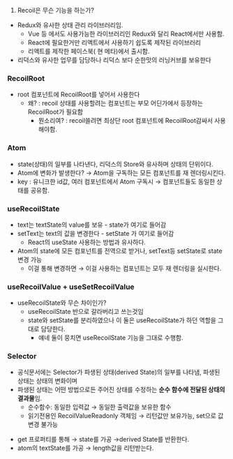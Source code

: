 1. Recoil은 무슨 기능을 하는가?

- Redux와 유사한 상태 관리 라이브러리임.
  - Vue 등 에서도 사용가능한 라이브러리인 Redux와 달리 React에서만 사용함.
  - React에 필요한거만 리액트에서 사용하기 쉽도록 제작된 라이브러리
  - 리액트를 제작한 페이스북( 현 메타)에서 출시함.
- 리덕스와 유사한 업무를 담당하나 리덕스 보다 순한맛의 러닝커브를 보유한다

### RecoilRoot

- root 컴포넌트에 RecoilRoot를 넣어서 사용한다
  - 왜? : recoil 상태를 사용할려는 컴포넌트는 부모 어딘가에서 등장하는 RecoilRoot가 필요함
    - 뭔소리여? : recoil쓸려면 최상단 root 컴포넌트에 RecoilRoot감싸서 사용해야함.

<!-- import React from 'react';
import {
  RecoilRoot,
  atom,
  selector,
  useRecoilState,
  useRecoilValue,
} from 'recoil';

function App() {
  return (
    <RecoilRoot>
      <CharacterCounter />
    </RecoilRoot>
  );
} -->

### Atom

- state(상태)의 일부를 나타낸다, 리덕스의 Store와 유사하며 상태의 단위이다.
- Atom에 변화가 발생한다? → Atom을 구독하는 모든 컴포넌트를 재 렌더링시킨다.
- key : 유니크한 id값, 여러 컴포넌트에서 Atom 구독시 → 컴포넌트들도 동일한 상태를 공유함.

<!-- const textState = atom({
  key: 'textState', // unique ID (다른 atoms/selectors 와 구분하기 위함)
  default: '', // default value (aka initial value), [] 등 저장되는 값 지정가능
}); -->

### useRecoilState

<!-- function CharacterCounter() {
  return (
    <div>
      <TextInput />
      <CharacterCount />
    </div>
  );
}

function TextInput() {
  const [text, setText] = useRecoilState(textState);

  const onChange = (event) => {
    setText(event.target.value);
  };

  return (
    <div>
      <input type="text" value={text} onChange={onChange} />
      <br />
      Echo: {text}
    </div>
  );
} -->

<!-- const [text, setText] = useRecoilState(textState) -->

- text는 textState의 value를 보유 - state가 여기로 들어감
- setText는 text의 값을 변경한다 - setState 가 여기로 들어감
  - React의 useState 사용하는 방법과 유사하다.
- Atom의 state에 모든 컴포넌트를 전역으로 받거나, setText등 setState로 state변경 가능
  - 이걸 통해 변경하면 → 이걸 사용하는 컴포넌트는 모두 재 렌더링을 실시한다.

### useRecoilValue + useSetRecoilValue

<!-- function TextInput() {
 // const [text, setText] = useRecoilState(textState);
const text = useRecoilValue(textState);
const setText = useSetRecoilValue(textState);

  const onChange = (event) => {
    setText(event.target.value);
  }; -->

- useRecoilState와 무슨 차이인가?
  - useRecoilState 반으로 갈라버리고 쓰는것임
  - state와 setState를 분리하였으나 이 둘은 useRecoilState가 하던 역할을 그대로 담당한다.
    - 얘네 둘이 뭉치면 useRecoilState 기능을 그대로 수행함.

### Selector

- 공식문서에는 Selector가 파생된 상태(derived State)의 일부를 나타냄, 파생된 상태는 상태의 변화이며
- 파생된 상태는 어떤 방법으로든 주어진 상태를 수정하는 **순수 함수에 전달된 상태의 결과물**임.
  - 순수함수: 동일한 입력값 → 동일한 출력값을 보유한 함수
  - 읽기전용인 RecoilValueReadonly 객체임 → 리턴값만 보유가능, set으로 값 변경 불가능

<!-- const charCountState = selector({
  key: 'charCountState', // unique ID (with respect to other atoms/selectors)
  get: ({get}) => {
    const text = get(textState);

    return text.length;
  },
}); -->

- get 프로퍼티를 통해 → state를 가공 →derived State를 반환한다.
- atom의 textState를 가공 → length값을 리턴받는다.
